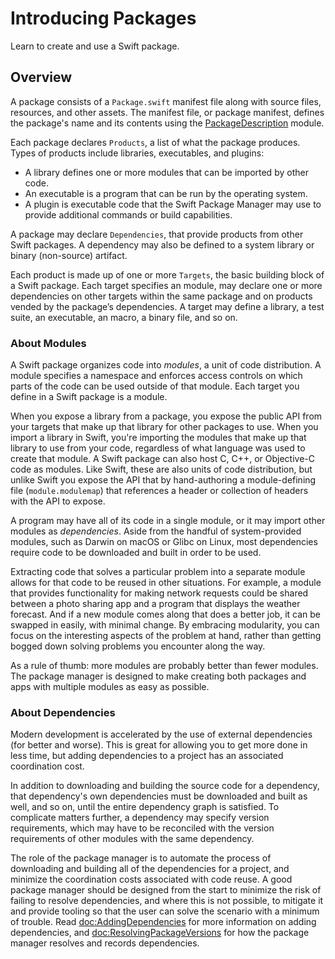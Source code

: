 # Introducing Packages

Learn to create and use a Swift package.

## Overview

A package consists of a `Package.swift` manifest file along with source files, resources, and other assets. 
The manifest file, or package manifest, defines the package's name and its contents using the [PackageDescription](https://developer.apple.com/documentation/packagedescription) module.

Each package declares `Products`, a list of what the package produces.
Types of products include libraries, executables, and plugins:

- A library defines one or more modules that can be imported by other code.
- An executable is a program that can be run by the operating system.
- A plugin is executable code that the Swift Package Manager may use to provide additional commands or build capabilities.

A package may declare `Dependencies`, that provide products from other Swift packages.
A dependency may also be defined to a system library or binary (non-source) artifact.

Each product is made up of one or more `Targets`, the basic building block of a Swift package.
Each target specifies an module, may declare one or more dependencies on other targets within the same package and on products vended by the package’s dependencies.
A target may define a library, a test suite, an executable, an macro, a binary file, and so on.

### About Modules

A Swift package organizes code into _modules_, a unit of code distribution.
A module specifies a namespace and enforces access controls on which parts of the code can be used outside of that module.
Each target you define in a Swift package is a module.

When you expose a library from a package, you expose the public API from your targets that make up that library for other packages to use.
When you import a library in Swift, you're importing the modules that make up that library to use from your code, regardless of what language was used to create that module.
A Swift package can also host C, C++, or Objective-C code as modules.
Like Swift, these are also units of code distribution, but unlike Swift you expose the API that by hand-authoring a module-defining file (`module.modulemap`) that references a header or collection of headers with the API to expose.

A program may have all of its code in a single module, or it may import other modules as _dependencies_.
Aside from the handful of system-provided modules, such as Darwin on macOS or Glibc on Linux, most dependencies require code to be downloaded and built in order to be used.

Extracting code that solves a particular problem into a separate module allows for that code to be reused in other situations. 
For example, a module that provides functionality for making network requests could be shared between a photo sharing app and a program that displays the weather forecast. 
And if a new module comes along that does a better job, it can be swapped in easily, with minimal change. 
By embracing modularity, you can focus on the interesting aspects of the problem at hand, rather than getting bogged down solving problems you encounter along the way.

As a rule of thumb: more modules are probably better than fewer modules. 
The package manager is designed to make creating both packages and apps with multiple modules as easy as possible.

### About Dependencies

Modern development is accelerated by the use of external dependencies (for better and worse). 
This is great for allowing you to get more done in less time, but adding dependencies to a project has an associated coordination cost.

In addition to downloading and building the source code for a dependency, that dependency's own dependencies must be downloaded and built as well, and so on, until the entire dependency graph is satisfied. 
To complicate matters further, a dependency may specify version requirements, which may have to be reconciled with the version requirements of other modules with the same dependency.

The role of the package manager is to automate the process of downloading and building all of the dependencies for a project, and minimize the coordination costs associated with code reuse.
A good package manager should be designed from the start to minimize the risk of failing to resolve dependencies, and where this is not possible, to mitigate it and provide tooling so that the user can solve the scenario with a minimum of trouble.
Read <doc:AddingDependencies> for more information on adding dependencies, and <doc:ResolvingPackageVersions> for how the package manager resolves and records dependencies.

